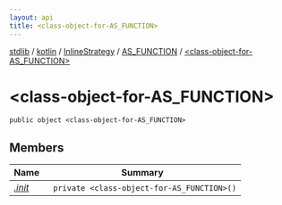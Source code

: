 ```yaml
---
layout: api
title: <class-object-for-AS_FUNCTION>
---
```

[stdlib](../../../../index.html) / [kotlin](../../../index.html) / [InlineStrategy](../../index.html) / [AS_FUNCTION](../index.html) / [<class-object-for-AS_FUNCTION>](index.html)

# <class-object-for-AS_FUNCTION>

```
public object <class-object-for-AS_FUNCTION>
```
## Members
| Name | Summary |
|------|---------|
|[*.init*](_init_.html)|&nbsp;&nbsp;`private <class-object-for-AS_FUNCTION>()`<br>|
